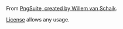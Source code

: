 From [PngSuite, created by Willem van Schaik](http://www.schaik.com/pngsuite/).

[License](http://www.schaik.com/pngsuite/PngSuite.LICENSE) allows any usage.
